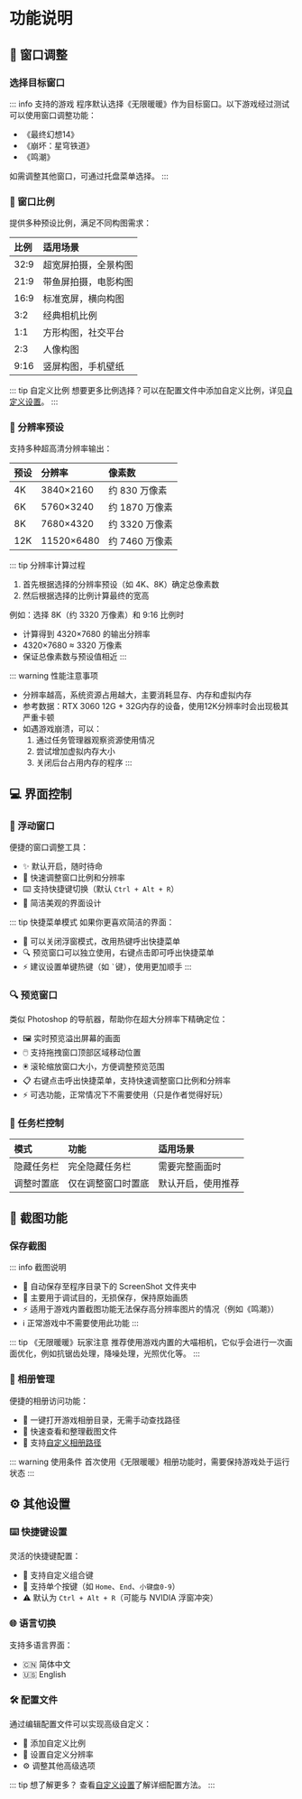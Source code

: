 # 功能说明

## 🎯 窗口调整

### 选择目标窗口

::: info 支持的游戏
程序默认选择《无限暖暖》作为目标窗口。以下游戏经过测试可以使用窗口调整功能：
- 《最终幻想14》
- 《崩坏：星穹铁道》
- 《鸣潮》

如需调整其他窗口，可通过托盘菜单选择。
:::

### 📐 窗口比例

提供多种预设比例，满足不同构图需求：

| 比例 | 适用场景 |
|:--|:--|
| 32:9 | 超宽屏拍摄，全景构图 |
| 21:9 | 带鱼屏拍摄，电影构图 |
| 16:9 | 标准宽屏，横向构图 |
| 3:2 | 经典相机比例 |
| 1:1 | 方形构图，社交平台 |
| 2:3 | 人像构图 |
| 9:16 | 竖屏构图，手机壁纸 |

::: tip 自定义比例
想要更多比例选择？可以在配置文件中添加自定义比例，详见[自定义设置](/zh/advanced/custom-settings)。
:::

### 📏 分辨率预设

支持多种超高清分辨率输出：

| 预设 | 分辨率 | 像素数 |
|:--|:--|:--|
| 4K | 3840×2160 | 约 830 万像素 |
| 6K | 5760×3240 | 约 1870 万像素 |
| 8K | 7680×4320 | 约 3320 万像素 |
| 12K | 11520×6480 | 约 7460 万像素 |

::: tip 分辨率计算过程
1. 首先根据选择的分辨率预设（如 4K、8K）确定总像素数
2. 然后根据选择的比例计算最终的宽高

例如：选择 8K（约 3320 万像素）和 9:16 比例时
- 计算得到 4320×7680 的输出分辨率
- 4320×7680 ≈ 3320 万像素
- 保证总像素数与预设值相近
:::

::: warning 性能注意事项
- 分辨率越高，系统资源占用越大，主要消耗显存、内存和虚拟内存
- 参考数据：RTX 3060 12G + 32G内存的设备，使用12K分辨率时会出现极其严重卡顿
- 如遇游戏崩溃，可以：
  1. 通过任务管理器观察资源使用情况
  2. 尝试增加虚拟内存大小
  3. 关闭后台占用内存的程序
:::

## 💻 界面控制

### 📱 浮动窗口

便捷的窗口调整工具：
- ✨ 默认开启，随时待命
- 🎯 快速调整窗口比例和分辨率
- ⌨️ 支持快捷键切换（默认 `Ctrl + Alt + R`）
- 🎨 简洁美观的界面设计

::: tip 快捷菜单模式
如果你更喜欢简洁的界面：
- 🚀 可以关闭浮窗模式，改用热键呼出快捷菜单
- 🔍 预览窗口可以独立使用，右键点击即可呼出快捷菜单
- ⚡ 建议设置单键热键（如 ``` ` ```键），使用更加顺手
:::

### 🔍 预览窗口

类似 Photoshop 的导航器，帮助你在超大分辨率下精确定位：
- 🖼️ 实时预览溢出屏幕的画面
- 🖱️ 支持拖拽窗口顶部区域移动位置
- 🖲️ 滚轮缩放窗口大小，方便调整预览范围
- 📋 右键点击呼出快捷菜单，支持快速调整窗口比例和分辨率
- ⚡ 可选功能，正常情况下不需要使用（只是作者觉得好玩）

### 🔽 任务栏控制

| 模式 | 功能 | 适用场景 |
|:--|:--|:--|
| 隐藏任务栏 | 完全隐藏任务栏 | 需要完整画面时 |
| 调整时置底 | 仅在调整窗口时置底 | 默认开启，使用推荐 |

## 📸 截图功能

### 保存截图

::: info 截图说明
- 📁 自动保存至程序目录下的 ScreenShot 文件夹中
- 🎨 主要用于调试目的，无损保存，保持原始画质
- ⚡ 适用于游戏内置截图功能无法保存高分辨率图片的情况（例如《鸣潮》）
- ℹ️ 正常游戏中不需要使用此功能
:::

::: tip 《无限暖暖》玩家注意
推荐使用游戏内置的大喵相机，它似乎会进行一次画面优化，例如抗锯齿处理，降噪处理，光照优化等。
:::

### 📂 相册管理

便捷的相册访问功能：
- 🚀 一键打开游戏相册目录，无需手动查找路径
- 📱 快速查看和整理截图文件
- 📁 支持[自定义相册路径](/zh/advanced/custom-settings#相册目录设置)

::: warning 使用条件
首次使用《无限暖暖》相册功能时，需要保持游戏处于运行状态
:::

## ⚙️ 其他设置

### ⌨️ 快捷键设置

灵活的快捷键配置：
- 🎯 支持自定义组合键
- 🔢 支持单个按键（如 `Home`、`End`、`小键盘0-9`）
- ⚠️ 默认为 `Ctrl + Alt + R`（可能与 NVIDIA 浮窗冲突）

### 🌐 语言切换

支持多语言界面：
- 🇨🇳 简体中文
- 🇺🇸 English

### 🛠️ 配置文件

通过编辑配置文件可以实现高级自定义：
- 📐 添加自定义比例
- 📏 设置自定义分辨率
- ⚙️ 调整其他高级选项

::: tip 想了解更多？
查看[自定义设置](/zh/advanced/custom-settings)了解详细配置方法。
::: 
